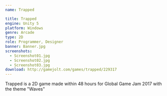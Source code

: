 ```yaml
---
name: Trapped

title: Trapped
engine: Unity 5
platform: Windows
genre: Arcade
type: 2D
role: Programmer, Designer
banner: Banner.jpg
screenshots:
  - Screenshot01.jpg
  - Screenshot02.jpg
  - Screenshot03.jpg
download: http://gamejolt.com/games/trapped/229317
---
```


Trapped is a 2D game made within 48 hours for Global Game Jam 2017 with the theme "Waves"
